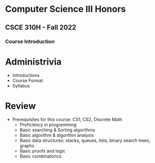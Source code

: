 
# Computer Science III Honors
## CSCE 310H - Fall 2022
### Course Introduction

# Administrivia

* Introductions
* Course Format
* Syllabus

# Review

* Prerequisites for this course: CS1, CS2, Discrete Math
  * Proficiency in programming
  * Basic searching & Sorting algorithms
  * Basic algorithm & algorithm analysis
  * Basic data structures: stacks, queues, lists, binary search trees, graphs
  * Basic proofs and logic
  * Basic combinatorics
